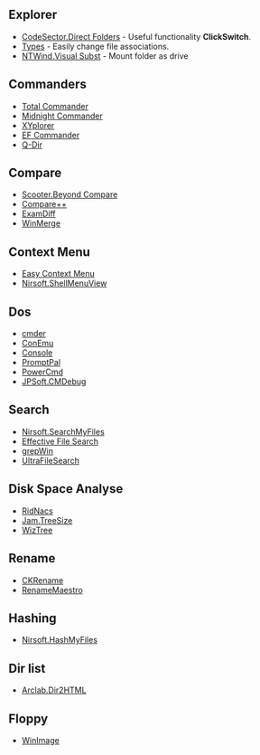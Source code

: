 ## Explorer

* [CodeSector.Direct Folders](https://www.codesector.com/directfolders) - Useful functionality **ClickSwitch**.
* [Types](https://ystr.github.io/types/) - Easily change file associations.
* [NTWind.Visual Subst](https://www.ntwind.com/software/visual-subst.html) - Mount folder as drive

## Commanders

* [Total Commander](https://www.ghisler.com/)
* [Midnight Commander](https://sourceforge.net/projects/mcwin32/)
* [XYplorer](https://www.xyplorer.com/)
* [EF Commander](http://www.efsoftware.com/cw/e.htm)
* [Q-Dir](http://www.softwareok.com/?seite=freeware/Q-Dir)

## Compare

* [Scooter.Beyond Compare](https://www.scootersoftware.com/)
* [Compare++](https://download.cnet.com/Compare/3000-2248_4-75206501.html)
* [ExamDiff](https://www.prestosoft.com/edp_examdiff.asp)
* [WinMerge](https://winmerge.org/)

## Context Menu
* [Easy Context Menu](https://www.sordum.org/7615/easy-context-menu-v1-6/)
* [Nirsoft.ShellMenuView](https://www.nirsoft.net/utils/shell_menu_view.html)

## Dos
* [cmder](https://cmder.net/)
* [ConEmu](https://conemu.github.io/)
* [Console](https://sourceforge.net/projects/console/)
* [PromptPal](https://www.promptpal.com/)
* [PowerCmd](https://www.powercmd.com/)
* [JPSoft.CMDebug](https://jpsoft.com/products/cmdebug-ide.html)

## Search
* [Nirsoft.SearchMyFiles](https://www.nirsoft.net/utils/search_my_files.html)
* [Effective File Search](http://www.sowsoft.com/search.htm)
* [grepWin](https://github.com/stefankueng/grepWin)
* [UltraFileSearch](https://www.ultrafilesearch.com/)

## Disk Space Analyse
* [RidNacs](https://www.splashsoft.de/ridnacs-disk-space-usage-analyzer/)
* [Jam.TreeSize](https://www.jam-software.com/treesize_free)
* [WizTree](https://wiztreefree.com/)

## Rename
* [CKRename](https://www.softpedia.com/get/System/File-Management/CKRename.shtml)
* [RenameMaestro](https://www.softpedia.com/get/System/File-Management/RenameMaestro.shtml)

## Hashing
* [Nirsoft.HashMyFiles](https://www.nirsoft.net/utils/hash_my_files.html)

## Dir list
* [Arclab.Dir2HTML](https://www.arclab.com/en/dir2html/)

## Floppy
* [WinImage](https://www.winimage.com/)
